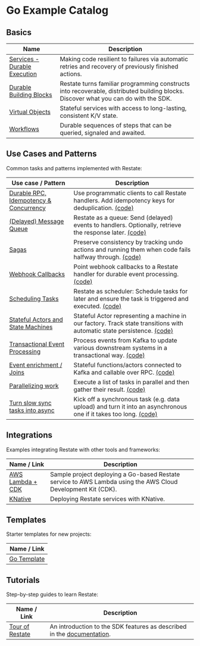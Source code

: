 # Go Example Catalog

## Basics

| Name                                                             | Description                                                                                          |
|------------------------------------------------------------------|------------------------------------------------------------------------------------------------------|
| [Services - Durable Execution](basics/part0/durableexecution.go) | Making code resilient to failures via automatic retries and recovery of previously finished actions. |
| [Durable Building Blocks](basics/part1/buildingblocks.go)        | Restate turns familiar programming constructs into recoverable, distributed building blocks. Discover what you can do with the SDK. |
| [Virtual Objects](basics/part3/virtualobjects.go)                | Stateful services with access to long-lasting, consistent K/V state.                                 |
| [Workflows](basics/part2/workflows.go)                           | Durable sequences of steps that can be queried, signaled and awaited.                                |

## Use Cases and Patterns

Common tasks and patterns implemented with Restate:

| Use case / Pattern                                                                                                                         | Description                                                                                                     |
|--------------------------------------------------------------------------------------------------------------------------------------------|-----------------------------------------------------------------------------------------------------------------|
| [Durable RPC, Idempotency & Concurrency](patterns-use-cases/README.md#durable-rpc-idempotency-and-concurrency)                             | Use programmatic clients to call Restate handlers. Add idempotency keys for deduplication. [(code)](patterns-use-cases/src/durablerpc/express_app.ts)                      |
| [(Delayed) Message Queue](patterns-use-cases/README.md#delayed-message-queue)                                                              | Restate as a queue: Send (delayed) events to handlers. Optionally, retrieve the response later. [(code)](patterns-use-cases/src/queue/task_submitter.ts)                 |
| [Sagas](patterns-use-cases/README.md#sagas)                                                                                                | Preserve consistency by tracking undo actions and running them when code fails halfway through. [(code)](patterns-use-cases/src/sagas/booking_workflow.ts)                 |
| [Webhook Callbacks](patterns-use-cases/README.md#durable-webhook-event-processing)                                                         | Point webhook callbacks to a Restate handler for durable event processing. [(code)](patterns-use-cases/src/webhookcallbacks/webhook_callback_router.ts)                                    |
| [Scheduling Tasks](patterns-use-cases/README.md#scheduling-tasks)                                                                          | Restate as scheduler: Schedule tasks for later and ensure the task is triggered and executed. [(code)](patterns-use-cases/src/schedulingtasks/payment_reminders.ts)                 |
| [Stateful Actors and State Machines](patterns-use-cases/README.md#stateful-actors-and-durable-state-machines)                              | Stateful Actor representing a machine in our factory. Track state transitions with automatic state persistence. [(code)](patterns-use-cases/src/statefulactors/machine_operator.ts) |
| [Transactional Event Processing](patterns-use-cases/README.md#event-processing-transactional-handlers-with-durable-side-effects-and-timers) | Process events from Kafka to update various downstream systems in a transactional way. [(code)](patterns-use-cases/src/eventtransactions/user_feed.ts)                        |
| [Event enrichment / Joins](patterns-use-cases/README.md#event-processing-event-enrichment)                                                 | Stateful functions/actors connected to Kafka and callable over RPC. [(code)](patterns-use-cases/src/eventenrichment/package_tracker.ts)                                           |
| [Parallelizing work](patterns-use-cases/README.md#parallelizing-work)                                                                      | Execute a list of tasks in parallel and then gather their result. [(code)](patterns-use-cases/src/parallelizework/fan_out_worker.ts)                                                                                                                              |
| [Turn slow sync tasks into async](patterns-use-cases/README.md#async-data-upload)                                                          | Kick off a synchronous task (e.g. data upload) and turn it into an asynchronous one if it takes too long. [(code)](patterns-use-cases/src/dataupload/client.ts)                                                                                       |

## Integrations

Examples integrating Restate with other tools and frameworks:

| Name / Link                                    | Description                                                                                                  |
|------------------------------------------------|--------------------------------------------------------------------------------------------------------------|
| [AWS Lambda + CDK](integrations/go-lambda-cdk) | Sample project deploying a Go-based Restate service to AWS Lambda using the AWS Cloud Development Kit (CDK). |
| [KNative](integrations/knative-go)             | Deploying Restate services with KNative.                                                                     |

## Templates

Starter templates for new projects:

| Name / Link                 |
|-----------------------------|
| [Go Template](templates/go) ||

## Tutorials

Step-by-step guides to learn Restate:

| Name / Link                                     | Description                                                                                                         |
|-------------------------------------------------|---------------------------------------------------------------------------------------------------------------------|
| [Tour of Restate](tutorials/tour-of-restate-go) | An introduction to the SDK features as described in the [documentation](https://docs.restate.dev/get_started/tour). |

